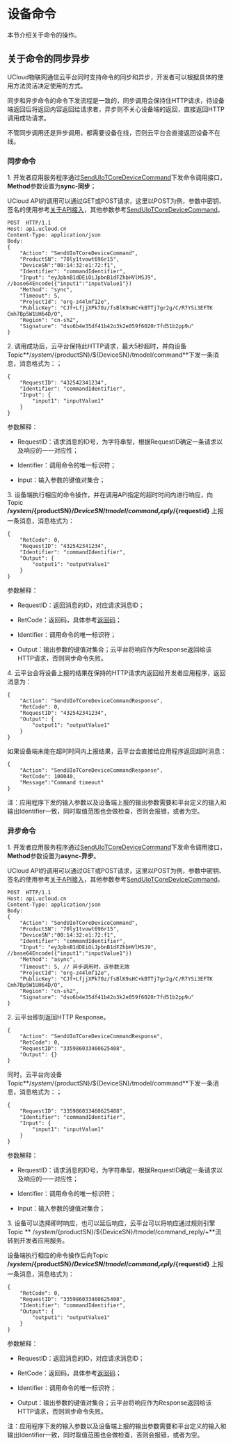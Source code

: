 

# 设备命令

本节介绍关于命令的操作。

## 关于命令的同步异步

UCloud物联网通信云平台同时支持命令的同步和异步，开发者可以根据具体的使用方法灵活决定使用的方式。

同步和异步命令的命令下发流程是一致的，同步调用会保持住HTTP请求，待设备端返回后将返回内容返回给请求者，异步则不关心设备端的返回，直接返回HTTP调用成功请求。

不管同步调用还是异步调用，都需要设备在线，否则云平台会直接返回设备不在线。

### 同步命令

1\. 开发者应用服务程序通过[SendUIoTCoreDeviceCommand](../../api_guide/tingmodemgmtapi)下发命令调用接口，**Method**参数设置为**sync-同步**；   

UCloud API的调用可以通过GET或POST请求，这里以POST为例，参数中密钥、签名的使用参考[关于API接入](../../api_guide/api_guidehelp)，其他参数参考[SendUIoTCoreDeviceCommand](../../api_guide/tingmodemgmtapi)。

```
POST  HTTP/1.1
Host: api.ucloud.cn
Content-Type: application/json
Body:
{
	"Action": "SendUIoTCoreDeviceCommand",
	"ProductSN": "70ly1tvowt696r15",
	"DeviceSN":"00:14:32:e1:72:f1",
 	"Identifier": "commandIdentifier",
	"Input": "eyJpbnB1dDEiOiJpbnB1dFZhbHVlMSJ9", //base64Encode({"input1":"inputValue1"})
	"Method": "sync",
	"Timeout": 5,
	"ProjectId": "org-z44lmf12e",
	"PublicKey": "CJf+LfjjXPk70z/fsBlK9sHC+kBTTj7gr2g/C/R7YSi3EFTK   Cmh7Bp5W1UH64D/O",
	"Region": "cn-sh2",
	"Signature": "dso6b4e35df41b42o3k2e059f6020r7fd51b2pp9u"
}
```

2\. 调用成功后，云平台保持此HTTP请求，最大5秒超时，并向设备Topic**/$system/${productSN}/${DeviceSN}/tmodel/command**下发一条消息，消息格式为：；

```
{
	"RequestID": "432542341234",
	"Identifier": "commandIdentifier",
	"Input": {
		"input1": "inputValue1"
	}
}
```

参数解释：

- RequestID：请求消息的ID号，为字符串型，根据RequestID确定一条请求以及响应的一一对应性；

- Identifier：调用命令的唯一标识符；

- Input：输入参数的键值对集合；   

3\. 设备端执行相应的命令操作，并在调用API指定的超时时间内进行响应，向Topic **/$system/${productSN}/${DeviceSN}/tmodel/command_reply/${requestid}** 上报一条消息，消息格式为：

```
{
	"RetCode": 0,
	"RequestID": "432542341234",
	"Identifier": "commandIdentifier",
	"Output": {
		"output1": "outputValue1"
	}
}
```

参数解释：

- RequestID：返回消息的ID，对应请求消息ID；

- RetCode：返回码，具体参考[返回码](../../api_guide/retcode)；

- Identifier：调用命令的唯一标识符；

- Output：输出参数的键值对集合；云平台将响应作为Response返回给该HTTP请求，否则同步命令失败。

4\. 云平台会将设备上报的结果在保持的HTTP请求内返回给开发者应用程序，返回消息为：

```
{
	"Action": "SendUIoTCoreDeviceCommandResponse",
	"RetCode": 0,
	"RequestID": "432542341234",
	"Output": {
		"output1": "outputValue1"
	}
}
```

如果设备端未能在超时时间内上报结果，云平台会直接给应用程序返回超时消息：

```
{
	"Action": "SendUIoTCoreDeviceCommandResponse",
	"RetCode": 100040,
	"Message":"Command timeout"
}
```

注：应用程序下发的输入参数以及设备端上报的输出参数需要和平台定义的输入和输出Identifier一致，同时取值范围也会做检查，否则会报错，或者为空。

### 异步命令

1\. 开发者应用服务程序通过[SendUIoTCoreDeviceCommand](../../api_guide/tingmodemgmtapi)下发命令调用接口，**Method**参数设置为**async-异步**。   

UCloud API的调用可以通过GET或POST请求，这里以POST为例，参数中密钥、签名的使用参考[关于API接入](../../api_guide/api_guidehelp)，其他参数参考[SendUIoTCoreDeviceCommand](../../api_guide/tingmodemgmtapi)。

```
POST  HTTP/1.1
Host: api.ucloud.cn
Content-Type: application/json
Body:
{
	"Action": "SendUIoTCoreDeviceCommand",
	"ProductSN": "70ly1tvowt696r15",
	"DeviceSN":"00:14:32:e1:72:f1",
 	"Identifier": "commandIdentifier",
	"Input": "eyJpbnB1dDEiOiJpbnB1dFZhbHVlMSJ9", //base64Encode({"input1":"inputValue1"})
	"Method": "async",
	"Timeout": 5, // 异步调用时，该参数无效
	"ProjectId": "org-z44lmf12e",
	"PublicKey": "CJf+LfjjXPk70z/fsBlK9sHC+kBTTj7gr2g/C/R7YSi3EFTK   Cmh7Bp5W1UH64D/O",
	"Region": "cn-sh2",
	"Signature": "dso6b4e35df41b42o3k2e059f6020r7fd51b2pp9u"
}
```

2\. 云平台即刻返回HTTP Response。

```
{
	"Action": "SendUIoTCoreDeviceCommandResponse",
	"RetCode": 0,
	"RequestID": "335986033460625408",
	"Output": {}
}
```

同时，云平台向设备Topic**/$system/${productSN}/${DeviceSN}/tmodel/command**下发一条消息，消息格式为：；

```
{
	"RequestID": "335986033460625408",
	"Identifier": "commandIdentifier",
	"Input": {
		"input1": "inputValue1"
	}
}
```

参数解释：

- RequestID：请求消息的ID号，为字符串型，根据RequestID确定一条请求以及响应的一一对应性；

- Identifier：调用命令的唯一标识符；

- Input：输入参数的键值对集合； 

3\. 设备可以选择即时响应，也可以延后响应，云平台可以将响应通过规则引擎Topic ** /$system/${productSN}/${DeviceSN}/tmodel/command_reply/+**流转到开发者应用服务。

设备端执行相应的命令操作后向Topic **/$system/${productSN}/${DeviceSN}/tmodel/command_reply/${requestid}** 上报一条消息，消息格式为：

```
{
	"RetCode": 0,
	"RequestID": "335986033460625408",
	"Identifier": "commandIdentifier",
	"Output": {
		"output1": "outputValue1"
	}
}
```

参数解释：

- RequestID：返回消息的ID，对应请求消息ID；

- RetCode：返回码，具体参考[返回码](../../api_guide/retcode)；

- Identifier：调用命令的唯一标识符；

- Output：输出参数的键值对集合；云平台将响应作为Response返回给该HTTP请求，否则同步命令失败。

注：应用程序下发的输入参数以及设备端上报的输出参数需要和平台定义的输入和输出Identifier一致，同时取值范围也会做检查，否则会报错，或者为空。
